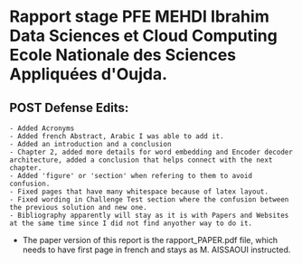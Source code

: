 # Rapport stage PFE MEHDI Ibrahim Data Sciences et Cloud Computing Ecole Nationale des Sciences Appliquées d'Oujda.

## POST Defense Edits:
    - Added Acronyms
    - Added french Abstract, Arabic I was able to add it.
    - Added an introduction and a conclusion
    - Chapter 2, added more details for word embedding and Encoder decoder architecture, added a conclusion that helps connect with the next chapter.
    - Added 'figure' or 'section' when refering to them to avoid confusion.
    - Fixed pages that have many whitespace because of latex layout.
    - Fixed wording in Challenge Test section where the confusion between the previous solution and new one.
    - Bibliography apparently will stay as it is with Papers and Websites at the same time since I did not find anyother way to do it.
- The paper version of this report is the rapport_PAPER.pdf file, which needs to have first page in french and stays as M. AISSAOUI instructed.